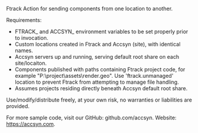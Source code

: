 Ftrack Action for sending components from one location to another.

Requirements:

 - FTRACK_ and ACCSYN_ environment variables to be set properly prior to invocation.
 - Custom locations created in Ftrack and Accsyn (site), with identical names.
 - Accsyn servers up and running, serving default root share on each site/locaiton.
 - Components published with paths containing Ftrack project code, for example "P:\project\assets\render.geo". Use 'ftrack.unmanaged' location to prevent Ftrack from attempting to manage file handling. 
 - Assumes projects residing directly beneath Accsyn default root share.

Use/modify/distribute freely, at your own risk, no warranties or liabilities are provided. 

For more sample code, visit our GitHub: github.com/accsyn. Website: https://accsyn.com.
